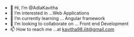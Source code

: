 - 👋 Hi, I’m @AdlaKavitha
- 👀 I’m interested in ...Web Applications
- 🌱 I’m currently learning ... Angular framework
- 💞️ I’m looking to collaborate on ... Front end Development
- 📫 How to reach me ...at kavitha98.iiit@gmail.com

<!---
AdlaKavitha/AdlaKavitha is a ✨ special ✨ repository because its `README.md` (this file) appears on your GitHub profile.
You can click the Preview link to take a look at your changes.
--->

